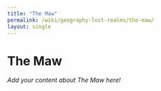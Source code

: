 ```yaml
---
title: "The Maw"
permalink: /wiki/geography-lost-realms/the-maw/
layout: single
---
```


# The Maw

_Add your content about The Maw here!_ 